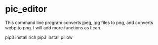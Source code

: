 # pic_editor
This command line program converts jpeg, jpg files to png, and converts webp to png. I will add more functions as I can.

pip3 install rich
pip3 install pillow
